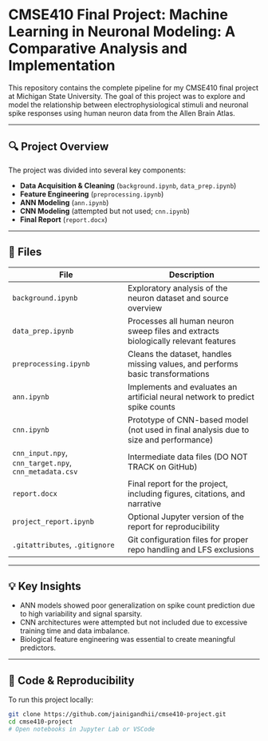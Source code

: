 # CMSE410 Final Project: Machine Learning in Neuronal Modeling: A Comparative Analysis and Implementation

This repository contains the complete pipeline for my CMSE410 final project at Michigan State University. The goal of this project was to explore and model the relationship between electrophysiological stimuli and neuronal spike responses using human neuron data from the Allen Brain Atlas.

---

## 🔍 Project Overview

The project was divided into several key components:
- **Data Acquisition & Cleaning** (`background.ipynb`, `data_prep.ipynb`)
- **Feature Engineering** (`preprocessing.ipynb`)
- **ANN Modeling** (`ann.ipynb`)
- **CNN Modeling** (attempted but not used; `cnn.ipynb`)
- **Final Report** (`report.docx`)

---

## 📁 Files

| File | Description |
|------|-------------|
| `background.ipynb` | Exploratory analysis of the neuron dataset and source overview |
| `data_prep.ipynb` | Processes all human neuron sweep files and extracts biologically relevant features |
| `preprocessing.ipynb` | Cleans the dataset, handles missing values, and performs basic transformations |
| `ann.ipynb` | Implements and evaluates an artificial neural network to predict spike counts |
| `cnn.ipynb` | Prototype of CNN-based model (not used in final analysis due to size and performance) |
| `cnn_input.npy`, `cnn_target.npy`, `cnn_metadata.csv` | Intermediate data files (DO NOT TRACK on GitHub) |
| `report.docx` | Final report for the project, including figures, citations, and narrative |
| `project_report.ipynb` | Optional Jupyter version of the report for reproducibility |
| `.gitattributes`, `.gitignore` | Git configuration files for proper repo handling and LFS exclusions |

---

## 💡 Key Insights

- ANN models showed poor generalization on spike count prediction due to high variability and signal sparsity.
- CNN architectures were attempted but not included due to excessive training time and data imbalance.
- Biological feature engineering was essential to create meaningful predictors.

---

## 📂 Code & Reproducibility

To run this project locally:

```bash
git clone https://github.com/jainigandhii/cmse410-project.git
cd cmse410-project
# Open notebooks in Jupyter Lab or VSCode
